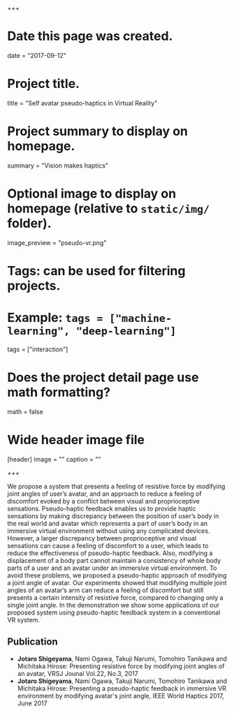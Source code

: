 +++
# Date this page was created.
date = "2017-09-12"

# Project title.
title = "Self avatar pseudo-haptics in Virtual Reality"

# Project summary to display on homepage.
summary = "Vision makes haptics"

# Optional image to display on homepage (relative to `static/img/` folder).
image_preview = "pseudo-vr.png"

# Tags: can be used for filtering projects.
# Example: `tags = ["machine-learning", "deep-learning"]`
tags = ["interaction"]

# Does the project detail page use math formatting?
math = false

# Wide header image file
[header]
image = ""
caption = ""

+++



We propose a system that presents a feeling of resistive force by modifying joint angles of user’s avatar, and an approach to reduce a feeling of discomfort evoked by a conflict between visual and proprioceptive sensations. Pseudo-haptic feedback enables us to provide haptic sensations by making discrepancy between the position of user’s body in the real world and avatar which represents a part of user’s body in an immersive virtual environment without using any complicated devices. However, a larger discrepancy between proprioceptive and visual sensations can cause a feeling of discomfort to a user, which leads to reduce the effectiveness of pseudo-haptic feedback. Also, modifying a displacement of a body part cannot maintain a consistency of whole body parts of a user and an avatar under an immersive virtual environment. To avoid these problems, we proposed a pseudo-haptic approach of modifying a joint angle of avatar. Our experiments showed that modifying multiple joint angles of an avatar’s arm can reduce a feeling of discomfort but still presents a certain intensity of resistive force, compared to changing only a single joint angle. In the demonstration we show some applications of our proposed system using pseudo-haptic feedback system in a conventional VR system.

## Publication
- __Jotaro Shigeyama__, Nami Ogawa, Takuji Narumi, Tomohiro Tanikawa and Michitaka Hirose: Presenting resistive force by modifying joint angles of an avatar, VRSJ Jounal Vol.22, No.3, 2017
- __Jotaro Shigeyama__, Nami Ogawa, Takuji Narumi, Tomohiro Tanikawa and Michitaka Hirose: Presenting a pseudo-haptic feedback in immersive VR environment by modifying avatar's joint angle, IEEE World Haptics 2017, June 2017